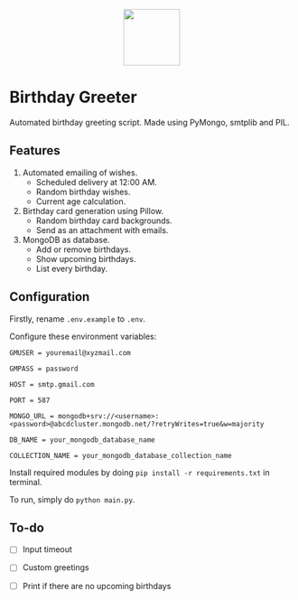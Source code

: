 <p align="center" width="100%">
<img src="https://freesvg.org/img/birthday-cake.png" width="100" height="100">
</p>

# Birthday Greeter
Automated birthday greeting script. Made using PyMongo, smtplib and PIL. 

## Features
1. Automated emailing of wishes.
    - Scheduled delivery at 12:00 AM.
    - Random birthday wishes.
    - Current age calculation.
2. Birthday card generation using Pillow.
    - Random birthday card backgrounds.
    - Send as an attachment with emails.
3. MongoDB as database.
    - Add or remove birthdays.
    - Show upcoming birthdays.
    - List every birthday.

## Configuration
Firstly, rename `.env.example` to `.env`.

Configure these environment variables:

`GMUSER = youremail@xyzmail.com`

`GMPASS = password`

`HOST = smtp.gmail.com`

`PORT = 587`

`MONGO_URL = mongodb+srv://<username>:<password>@abcdcluster.mongodb.net/?retryWrites=true&w=majority`

`DB_NAME = your_mongodb_database_name`

`COLLECTION_NAME = your_mongodb_database_collection_name`

Install required modules by doing `pip install -r requirements.txt` in terminal.

To run, simply do `python main.py`.

## To-do
- [ ] Input timeout

- [ ] Custom greetings

- [ ] Print if there are no upcoming birthdays
